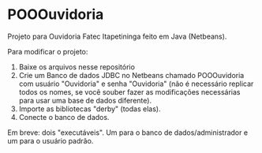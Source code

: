 # POOOuvidoria
Projeto para Ouvidoria Fatec Itapetininga feito em Java (Netbeans).

Para modificar o projeto:
  1. Baixe os arquivos nesse repositório
  2. Crie um Banco de dados JDBC no Netbeans chamado POOOuvidoria com usuário "Ouvidoria" e senha "Ouvidoria" (não é necessário replicar todos os nomes, se você souber fazer as modificações necessárias para usar uma base de dados diferente).
  3. Importe as bibliotecas "derby" (todas elas).
  4. Conecte o banco de dados.
  
Em breve: dois "executáveis". Um para o banco de dados/administrador e um para o usuário padrão.
